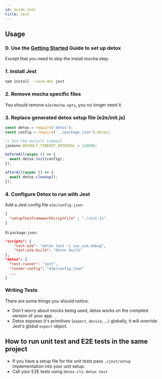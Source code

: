 ```yaml
---
id: Guide.Jest
title: Jest
---
```


## Usage

### 0. Use the [Getting Started](Introduction.GettingStarted.md) Guide to set up detox

Except that you need to skip the install mocha step.

### 1. Install Jest

```sh
npm install --save-dev jest
```

### 2. Remove mocha specific files

You should remove `e2e/mocha.opts`, you no longer need it.

### 3. Replace generated detox setup file (e2e/init.js)

```js
const detox = require('detox');
const config = require('../package.json').detox;

// Set the default timeout
jasmine.DEFAULT_TIMEOUT_INTERVAL = 120000;

beforeAll(async () => {
  await detox.init(config);
});

afterAll(async () => {
  await detox.cleanup();
});
```

### 4. Configure Detox to run with Jest

Add a Jest config file `e2e/config.json`:

```json
{
  "setupTestFrameworkScriptFile" : "./init.js"
}
```


In `package.json`:

```json
"scripts": {
    "test:e2e": "detox test -c ios.sim.debug",
    "test:e2e:build": "detox build"
},
"detox": {
  "test-runner": "jest",
  "runner-config": "e2e/config.json"
  ...
}
```

### Writing Tests

There are some things you should notice:

- Don't worry about mocks being used, detox works on the compiled version of your app.
- Detox exposes it's primitives (`expect`, `device`, ...) globally, it will override Jest's global `expect` object.

## How to run unit test and E2E tests in the same project

- If you have a setup file for the unit tests pass `./jest/setup` implementation into your unit setup.
- Call your E2E tests using `detox-cli`: `detox test`
